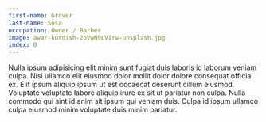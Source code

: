 ```yaml
---
first-name: Grover
last-name: Sosa
occupation: Owner / Barber
image: awar-kurdish-2oVwN9LVIrw-unsplash.jpg
index: 0
---
```


<p class='bio'>
Nulla ipsum adipisicing elit minim sunt fugiat duis laboris id laborum veniam culpa. Nisi ullamco elit eiusmod dolor mollit dolor dolore consequat officia ex. Elit ipsum aliquip ipsum ut est occaecat deserunt cillum eiusmod. Voluptate voluptate labore aliquip irure ex sit ut pariatur non culpa. Nulla commodo qui sint id anim sit ipsum qui veniam duis. Culpa id ipsum ullamco culpa eiusmod minim voluptate duis minim pariatur.
</p>
